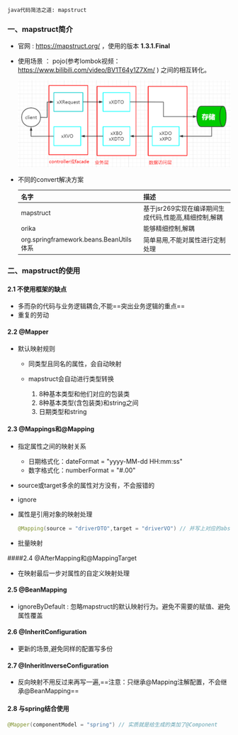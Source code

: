 ```shell
java代码简洁之道: mapstruct
```



### 一、mapstruct简介

* 官网 : https://mapstruct.org/  ，使用的版本 **1.3.1.Final**

* 使用场景 ： pojo(参考lombok视频：https://www.bilibili.com/video/BV1T64y1Z7Xm/ ) 之间的相互转化。

  ![image-20201230011846726](image-20201230011846726.png)

* 不同的convert解决方案

  | 名字                                    | 描述                                                  |
  | --------------------------------------- | ----------------------------------------------------- |
  | mapstruct                               | 基于jsr269实现在编译期间生成代码,性能高,精细控制,解耦 |
  | orika                                   | 能够精细控制,解耦                                     |
  | org.springframework.beans.BeanUtils体系 | 简单易用,不能对属性进行定制处理                       |

### 二、mapstruct的使用

#### 2.1 不使用框架的缺点

* 多而杂的代码与业务逻辑耦合,不能==突出业务逻辑的重点==
* 重复的劳动

#### 2.2 @Mapper

* 默认映射规则

  * 同类型且同名的属性，会自动映射

  * mapstruct会自动进行类型转换
    1. 8种基本类型和他们对应的包装类
    2. 8种基本类型(含包装类)和string之间
    3. 日期类型和string

#### 2.3 @Mappings和@Mapping

* 指定属性之间的映射关系

  * 日期格式化：dateFormat = "yyyy-MM-dd HH:mm:ss"
  * 数字格式化：numberFormat = "#.00"

* source或target多余的属性对方没有，不会报错的

* ignore

* 属性是引用对象的映射处理

  ```java
  @Mapping(source = "driverDTO",target = "driverVO") // 并写上对应的abstract方法
  ```

* 批量映射

####2.4 @AfterMapping和@MappingTarget

* 在映射最后一步对属性的自定义映射处理

#### 2.5 @BeanMapping

* ignoreByDefault : 忽略mapstruct的默认映射行为。避免不需要的赋值、避免属性覆盖

#### 2.6 @InheritConfiguration

* 更新的场景,避免同样的配置写多份

#### 2.7 @InheritInverseConfiguration

* 反向映射不用反过来再写一遍,==注意：只继承@Mapping注解配置，不会继承@BeanMapping==

#### 2.8 与spring结合使用

```java
@Mapper(componentModel = "spring") // 实质就是给生成的类加了@Component
```



